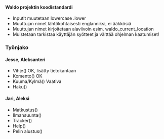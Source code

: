 #### Waldo projektin koodistandardi

- Inputit muutetaan lowercase .lower
- Muuttujan nimet lähtökohtaisesti englanniksi, ei ääkkösiä
- Muuttujan nimet kirjoitetaan alaviivoin esim. waldo_current_location
- Muistetaan tarkistaa käyttäjän syötteet ja välttää ohjelman kaatumiset!


### Työnjako

#### Jesse, Aleksanteri
- Vihje() OK, lisätty tietokantaan
- Komento() OK
- Kuuma/Kylmä() Vaativa
- Haku() 

#### Jari, Aleksi
- Matkustus()
- Ilmansuunta()
- Tracker()
- Help()
- Pelin alustus()